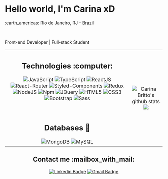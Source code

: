 <div align="center">
	<h1 align="left"> Hello world, I'm Carina xD</h1>
	<p align="left">:earth_americas: Rio de Janeiro, RJ - Brazil</p>
	<br/>
	<p align="left">Front-end Developer | Full-stack Student </p>
</div>
<table align="center">
	<tr>
		<td>
			<h2 align="center">Technologies :computer:</h2>
			<div align="center">
	
![JavaScript](https://img.shields.io/badge/-JavaScript-%23F7DF1C?style=flat&logo=javascript&logoColor=000000&labelColor=%23F7DF1C&color=%23FFCE5A)
![TypeScript](https://img.shields.io/badge/TypeScript-007ACC?style=flat&logo=typescript&logoColor=white)
![ReactJS](https://img.shields.io/badge/-ReactJS-%23282C34?style=flat&logo=react)
![React-Router](https://img.shields.io/badge/React_Router-CA4245?style=flat&logo=react-router&logoColor=white)
![Styled-Components](https://img.shields.io/badge/styled--components-DB7093?style=flat&logo=styled-components&logoColor=white)
![Redux](https://img.shields.io/badge/Redux-764ABC?style=flat&logo=redux&logoColor=white)
![NodeJS](https://img.shields.io/badge/Node.js-43853D?style=flat&logo=node.js&logoColor=white)
![Npm](https://img.shields.io/badge/npm-CB3837?style=flat&logo=npm&logoColor=white)
![JQuery](https://img.shields.io/badge/jQuery-0769AD?style=flat&logo=jquery&logoColor=white)
![HTML5](https://img.shields.io/badge/-HTML5-%23E44D27?style=flat&logo=html5&logoColor=ffffff)
![CSS3](https://img.shields.io/badge/-CSS3-%231572B6?style=flat&logo=css3)
![Bootstrap](https://img.shields.io/badge/Bootstrap-7952B3?style=flat&logo=bootstrap&logoColor=white)
![Sass](https://img.shields.io/badge/Sass-CC6699?style=flat&logo=sass&logoColor=white)
			</div>
			<br>
			<h2 align="center">Databases :open_file_folder:</h2>
			<div align="center">
![MongoDB](http://img.shields.io/badge/-MongoDB-5C9F35?style=flat&logo=mongodb&logoColor=ffffff)
![MySQL](https://img.shields.io/badge/MySQL-00000F?style=flat&logo=mysql&logoColor=white)
			</div>
		</td>
		<td>
			<p align = "center">
				<img alt="Carina Britto's github stats" src="https://github-readme-stats.vercel.app/api?username=carinavbritto&theme=synthwave&show_icons=true"> 
			<br>
				<img src = "https://github-readme-stats.vercel.app/api/top-langs/?username=carinavbritto&theme=synthwave&hide_langs_below=.25&show_icons=true&layout=compact">     
			</p>
		</td>
  </tr>
</table>

<h2 align="center">Contact me :mailbox_with_mail:</h2>
<div align="center">

[![Linkedin Badge](https://img.shields.io/badge/-carinavbritto-blue?style=flat&logo=Linkedin&logoColor=white&link=https://www.linkedin.com/in/carinavbritto/)](https://www.linkedin.com/in/carinavbritto/)
[![Gmail Badge](https://img.shields.io/badge/-carinavbritto@gmail.com-c14438?style=flat&logo=Mail.Ru&logoColor=white&link=mailto:carinavbritto@gmail.com)](mailto:carinavbritto@gmail.com)

</div>
